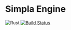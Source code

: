 # Simpla Engine
![Rust](https://github.com/FilippoRanza/simpla_engine/workflows/Rust/badge.svg?branch=master) [![Build Status](https://travis-ci.com/FilippoRanza/simpla_engine.svg?branch=master)](https://travis-ci.com/FilippoRanza/simpla_engine)

